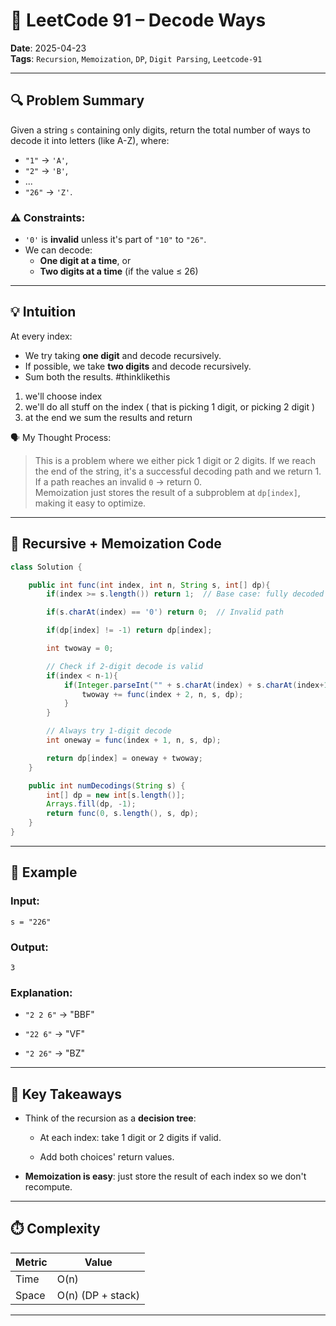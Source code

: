 # 🧠 LeetCode 91 – Decode Ways

**Date**: 2025-04-23  
**Tags**: `Recursion`, `Memoization`, `DP`, `Digit Parsing`, `Leetcode-91`

---

## 🔍 Problem Summary

Given a string `s` containing only digits, return the total number of ways to decode it into letters (like A-Z), where:

- `"1"` → `'A'`,  
- `"2"` → `'B'`,  
- ...  
- `"26"` → `'Z'`.

### ⚠️ Constraints:
- `'0'` is **invalid** unless it's part of `"10"` to `"26"`.
- We can decode:
  - **One digit at a time**, or
  - **Two digits at a time** (if the value ≤ 26)

---

## 💡 Intuition

At every index:
- We try taking **one digit** and decode recursively.
- If possible, we take **two digits** and decode recursively.
- Sum both the results.
#thinklikethis
1) we'll choose index
2) we'll do all stuff on the index ( that is picking 1 digit, or picking 2 digit )
3) at the end we sum the results and return


🗣️ My Thought Process:
> This is a problem where we either pick 1 digit or 2 digits. If we reach the end of the string, it's a successful decoding path and we return 1.  
> If a path reaches an invalid `0` → return 0.  
> Memoization just stores the result of a subproblem at `dp[index]`, making it easy to optimize.

---

## 🔁 Recursive + Memoization Code

```java
class Solution {

    public int func(int index, int n, String s, int[] dp){
        if(index >= s.length()) return 1;  // Base case: fully decoded

        if(s.charAt(index) == '0') return 0;  // Invalid path

        if(dp[index] != -1) return dp[index];

        int twoway = 0;

        // Check if 2-digit decode is valid
        if(index < n-1){
            if(Integer.parseInt("" + s.charAt(index) + s.charAt(index+1)) <= 26){
                twoway += func(index + 2, n, s, dp);
            }
        }

        // Always try 1-digit decode
        int oneway = func(index + 1, n, s, dp);

        return dp[index] = oneway + twoway;
    }

    public int numDecodings(String s) {
        int[] dp = new int[s.length()];
        Arrays.fill(dp, -1);
        return func(0, s.length(), s, dp);
    }
}
````

---

## 🧪 Example

### Input:

```
s = "226"
```

### Output:

```
3
```

### Explanation:

- `"2 2 6"` → "BBF"
    
- `"22 6"` → "VF"
    
- `"2 26"` → "BZ"
    

---

## 🧠 Key Takeaways

- Think of the recursion as a **decision tree**:
    
    - At each index: take 1 digit or 2 digits if valid.
        
    - Add both choices' return values.
        
- **Memoization is easy**: just store the result of each index so we don't recompute.
    

---

## ⏱️ Complexity

|Metric|Value|
|---|---|
|Time|O(n)|
|Space|O(n) (DP + stack)|

---
